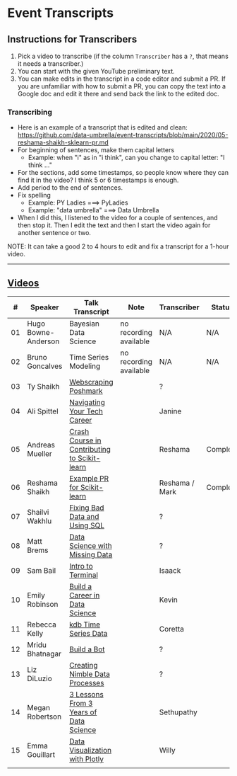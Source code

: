 # Event Transcripts

## Instructions for Transcribers

1. Pick a video to transcribe (if the column `Transcriber` has a `?`, that means it needs a transcriber.)
1. You can start with the given YouTube preliminary text.
1. You can make edits in the transcript in a code editor and submit a PR.  If you are unfamiliar with how to submit a PR, you can copy the text into a Google doc and edit it there and send back the link to the edited doc.

### Transcribing
- Here is an example of a transcript that is edited and clean:
https://github.com/data-umbrella/event-transcripts/blob/main/2020/05-reshama-shaikh-sklearn-pr.md
- For beginning of sentences, make them capital letters
  - Example:  when "i" as in "i think", can you change to capital letter:  "I think ..."   
- For the sections, add some timestamps, so people know where they can find it in the video?  I think 5 or 6 timestamps is enough. 
- Add period to the end of sentences.  
- Fix spelling
  - Example:  PY Ladies  ===>  PyLadies
  - Example: "data umbrella" ===> Data Umbrella
- When I did this, I listened to the video for a couple of sentences, and then stop it.  Then I edit the text and then I start the video again for another sentence or two. 

NOTE:  It can take a good 2 to 4 hours to edit and fix a transcript for a 1-hour video.  

---

## [Videos](https://www.youtube.com/c/DataUmbrella/videos)


| #  | Speaker             | Talk Transcript                                        | Note                   | Transcriber  | Status |
|----|---------------------|----------------------------------------------------------|------------------------|--------------|--------|
| 01 | Hugo Bowne-Anderson | Bayesian Data Science                                    | no recording available | N/A          | N/A    |
| 02 | Bruno Goncalves     | Time Series Modeling                                     | no recording available | N/A          | N/A    |
| 03 | Ty Shaikh           | [Webscraping Poshmark](2020/03-ty-shaikh-webscraping.md) |                        | ?            |        |
| 04 | Ali Spittel         | [Navigating Your Tech Career](2020/04-ali-spittel-career.md)  |                   | Janine     |        |
| 05 | Andreas Mueller     | [Crash Course in Contributing to Scikit-learn](2020/05-andreas-mueller-contributing.md) || Reshama  | Complete |
| 06 | Reshama Shaikh      | [Example PR for Scikit-learn](2020/06-reshama-shaikh-sklearn-pr.md)    |           | Reshama / Mark  | Complete |
| 07 | Shailvi Wakhlu      |  [Fixing Bad Data and Using SQL](2020/07-shailvi-wakhlu-fixing-data.md)|                        |  ?            |        |
| 08 | Matt Brems          |   [Data Science with Missing Data](2020/08-matt-brems-missing-data.md) |                        |  ?            |        |
| 09 | Sam Bail            | [Intro to Terminal](2020/09-sam-bail-terminal.md)                      |                        |  Isaack    |        |
| 10 | Emily Robinson      |  [Build a Career in Data Science](2020/10-emily-robinson-career.md)    |                        |  Kevin       |        |
| 11 | Rebecca Kelly       |  [kdb Time Series Data](2020/11-rebecca-kelly-kdb.md)                  |                        |  Coretta   |        |
| 12 | Mridu Bhatnagar     |  [Build a Bot](2020/12-mridu-bhatnagar-bot.md)                             |                        |  ?           |        |
| 13 | Liz DiLuzio         |  [Creating Nimble Data Processes](2020/13-liz-diluzio-data-process.md)    |                        |  ?           |        |
| 14 | Megan Robertson     |  [3 Lessons From 3 Years of Data Science](2020/14-megan-robertson-career.md)|                        |  Sethupathy  |        |
| 15 | Emma Gouillart      |  [Data Visualization with Plotly](2020/15-emma-gouillart-plotly.md)              |                        |  Willy       |        |
|    |                     |                                                          |                        |              |        |
